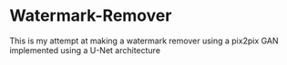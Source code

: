 # Watermark-Remover

This is my attempt at making a watermark remover using a pix2pix GAN implemented using a U-Net architecture
